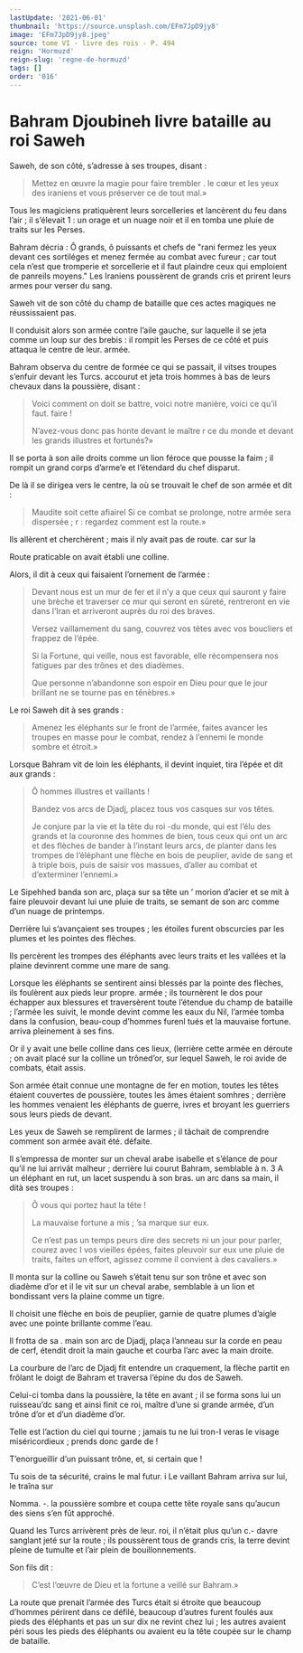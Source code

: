 ```yaml
---
lastUpdate: '2021-06-01'
thumbnail: 'https://source.unsplash.com/EFm7JpD9jy8'
image: 'EFm7JpD9jy8.jpeg'
source: tome VI - livre des rois - P. 494
reign: 'Hormuzd'
reign-slug: 'regne-de-hormuzd'
tags: []
order: '016'
---
```


# Bahram Djoubineh livre bataille au roi Saweh

Saweh, de son côté, s’adresse à ses troupes, disant :

> Mettez en œuvre la magie pour faire trembler
. le cœur et les yeux des iraniens et vous préserver ce de tout mal.»

Tous les magiciens pratiquèrent leurs sorcelleries et lancèrent du feu dans l’air ; il s’élevait 1 : un orage et un nuage noir et il en tomba une pluie de traits sur les Perses.

Bahram décria : Ô grands, ô puissants et chefs de "rani fermez les yeux devant ces sortiléges et menez fermée au combat avec fureur ; car tout cela n’est que tromperie et sorcellerie et il faut plaindre ceux qui emploient de panreils moyens." Les Iraniens poussèrent de grands cris et prirent leurs armes pour verser du sang.

Saweh vit de son côté du champ de bataille que ces actes magiques ne réussissaient pas.

Il conduisit alors son armée contre l’aile gauche, sur laquelle il se jeta comme un loup sur des brebis : il rompit les Perses de ce côté et puis attaqua le centre de leur. armée.

Bahram observa du centre de formée ce qui se passait, il vitses troupes s’enfuir devant les Turcs. accourut et jeta trois hommes à bas de leurs chevaux dans la poussière, disant :

> Voici comment on doit se battre, voici notre manière, voici ce qu’il faut. faire !
>
> N’avez-vous donc pas honte devant le maître r ce du monde et devant les grands illustres et fortunés?»

Il se porta à son aile droits comme un lion féroce que pousse la faim ; il rompit un grand corps d’arme’e et l’étendard du chef disparut.

De là il se dirigea vers le centre, la où se trouvait le chef de son armée et dit :

> Maudite soit cette afiairel Si ce combat se prolonge, notre armée sera dispersée ; r : regardez comment est la route.»

Ils allèrent et cherchèrent ; mais il nly avait pas de route. car sur la

Route praticable on avait établi une colline.

Alors, il dit à ceux qui faisaient l’ornement de l’armée :

> Devant nous est un mur de fer et il n’y a que ceux qui sauront y faire une brèche et traverser ce mur qui seront en sûreté, rentreront en vie dans l’Iran et arriveront auprès du roi des braves.
>
> Versez vaillamement du sang, couvrez vos têtes avec vos boucliers et frappez de l’épée.
>
> Si la Fortune, qui veille, nous est favorable, elle récompensera nos fatigues par des trônes et des diadèmes.
>
> Que personne n’abandonne son espoir en Dieu pour que le jour brillant ne se tourne pas en ténèbres.»

Le roi Saweh dit à ses grands :

> Amenez les éléphants sur le front de l’armée, faites avancer les troupes en masse pour le combat, rendez à l’ennemi le monde sombre et étroit.»

Lorsque Bahram vit de loin les éléphants, il devint inquiet, tira l’épée et dit aux grands :

> Ô hommes illustres et vaillants !
>
> Bandez vos arcs de Djadj, placez tous vos casques sur vos têtes.
>
> Je conjure par la vie et la tête du roi -du monde, qui est l’élu des grands et la couronne des hommes de bien, tous ceux qui ont un arc et des flèches de bander à l’instant leurs arcs, de planter dans les trompes de l’éléphant une flèche en bois de peuplier, avide de sang et à triple bois, puis de saisir vos massues, d’aller au combat et d’exterminer l’ennemi.»

Le Sipehhed banda son arc, plaça sur sa tête un ’ morion d’acier et se mit à faire pleuvoir devant lui une pluie de traits, se semant de son arc comme d’un nuage de printemps.

Derrière lui s’avançaient ses troupes ; les étoiles furent obscurcies par les plumes et les pointes des flèches.

Ils percèrent les trompes des éléphants avec leurs traits et les vallées et la plaine devinrent comme une mare de sang.

Lorsque les éléphants se sentirent ainsi blessés par la pointe des flèches, ils foulèrent aux pieds leur propre. armée ; ils tournèrent le dos pour échapper aux blessures et traversèrent toute l’étendue du champ de bataille ; l’armée les suivit, le monde devint comme les eaux du Nil, l’armée tomba dans la confusion, beau-coup d’hommes furenl tués et la mauvaise fortune. arriva pleinement à ses fins.

Or il y avait une belle colline dans ces lieux, (lerrière cette armée en déroute ; on avait placé sur la colline un trôned’or, sur lequel Saweh, le roi avide de combats, était assis.

Son armée était connue une montagne de fer en motion, toutes les têtes étaient couvertes de poussière, toutes les âmes étaient somhres ; derrière les hommes venaient les éléphants de guerre, ivres et broyant les guerriers sous leurs pieds de devant.

Les yeux de Saweh se remplirent de larmes ; il tâchait de comprendre comment son armée avait été. défaite.

Il s’empressa de monter sur un cheval arabe isabelle et s’élance de pour qu’il ne lui arrivât malheur ; derrière lui courut Bahram, semblable à n. 3 A
un éléphant en rut, un lacet suspendu à son bras. un arc dans sa main, il dità ses troupes :

> Ô vous qui portez haut la tête !
>
> La mauvaise fortune a mis ;
’sa marque sur eux.
>
> Ce n’est pas un temps peurs dire des secrets ni un jour pour parler, courez avec I vos vieilles épées, faites pleuvoir sur eux une pluie de traits, faites un effort, agissez comme il convient à des cavaliers.»

Il monta sur la colline ou Saweh s’était tenu sur son trône et avec son diadème d’or et il le vit sur un cheval arabe, semblable à un lion et bondissant vers la plaine comme un tigre.

Il choisit une flèche en bois de peuplier, garnie de quatre plumes d’aigle avec une pointe brillante comme l’eau.

Il frotta de sa .
main son arc de Djadj, plaça l’anneau sur la corde en peau de cerf, étendit droit la main gauche et courba l’arc avec la main droite.

La courbure de l’arc de Djadj fit entendre un craquement, la flèche partit en frôlant le doigt de Bahram et traversa l’épine du dos de Saweh.

Celui-ci tomba dans la poussière, la tête en avant ; il se forma sons lui un ruisseau’dc sang et ainsi finit ce roi, maître d’une si grande armée, d’un trône d’or et d’un diadème d’or.

Telle est l’action du ciel qui tourne ; jamais tu ne lui tron-I veras le visage miséricordieux ; prends donc garde de !

T’enorgueillir d’un puissant trône, et, si certain que !

Tu sois de ta sécurité, crains le mal futur. i Le vaillant Bahram arriva sur lui, le traîna sur

Nomma. -. la poussière sombre et coupa cette tête royale sans qu’aucun des siens s’en fût approché.

Quand les Turcs arrivèrent près de leur. roi, il n’était plus qu’un c.-
davre sanglant jeté sur la route ; ils poussèrent tous de grands cris, la terre devint pleine de tumulte et l’air plein de bouillonnements.

Son fils dit :

> C’est l’œuvre de Dieu et la fortune a veillé sur Bahram.»

La route que prenait l’armée des Turcs était si étroite que beaucoup d’hommes périrent dans ce défilé, beaucoup d’autres furent foulés aux pieds des éléphants et pas un sur dix ne revint chez lui ; les autres avaient péri sous les pieds des éléphants ou avaient eu la tête coupée sur le champ de bataille.
